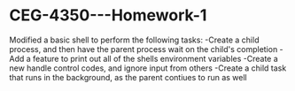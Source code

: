 # CEG-4350---Homework-1
Modified a basic shell to perform the following tasks:
-Create a child process, and then have the parent process wait on the child's completion
-Add a feature to print out all of the shells environment variables
-Create a new handle control codes, and ignore input from others
-Create a child task that runs in the background, as the parent contiues to run as well

